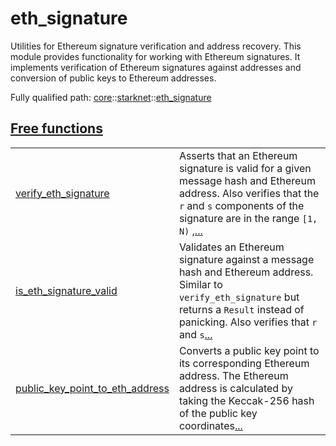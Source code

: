 # eth_signature

Utilities for Ethereum signature verification and address recovery.
This module provides functionality for working with Ethereum signatures.
It implements verification of Ethereum signatures against addresses and conversion of public
keys to Ethereum addresses.

Fully qualified path: [core](./core.md)::[starknet](./core-starknet.md)::[eth_signature](./core-starknet-eth_signature.md)


[Free functions](./core-starknet-eth_signature-free_functions.md)
 ---
| | |
|:---|:---|
| [verify_eth_signature](./core-starknet-eth_signature-verify_eth_signature.md) | Asserts that an Ethereum signature is valid for a given message hash and Ethereum address. Also verifies that the `r`  and `s`  components of the signature are in the range `[1, N)` ,[...](./core-starknet-eth_signature-verify_eth_signature.md) |
| [is_eth_signature_valid](./core-starknet-eth_signature-is_eth_signature_valid.md) | Validates an Ethereum signature against a message hash and Ethereum address. Similar to `verify_eth_signature`  but returns a `Result`  instead of panicking. Also verifies that `r`  and `s`[...](./core-starknet-eth_signature-is_eth_signature_valid.md) |
| [public_key_point_to_eth_address](./core-starknet-eth_signature-public_key_point_to_eth_address.md) | Converts a public key point to its corresponding Ethereum address. The Ethereum address is calculated by taking the Keccak-256 hash of the public key coordinates[...](./core-starknet-eth_signature-public_key_point_to_eth_address.md) |
